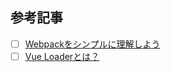 










## 参考記事

- [ ] <a href="https://qiita.com/yusuke_ten/items/a40ec089c55599ce1b3e">Webpackをシンプルに理解しよう</a>
- [ ] <a href="https://vue-loader-v14.vuejs.org/ja/">Vue Loaderとは？</a>
